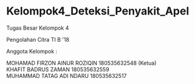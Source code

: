 # Kelompok4_Deteksi_Penyakit_Apel
Tugas Besar Kelompok 4 

Pengolahan Citra TI B '18

Anggota Kelompok :<br>

MOHAMAD FIRZON AINUR ROZIQIN 	180535632548  (Ketua)<br>
KHAFIT BADRUS ZAMAN	        	180535632559 <br>
MUHAMMAD TATAG ADI NDARU	    180535632517 
